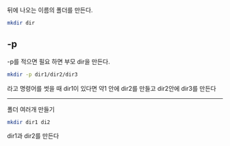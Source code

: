   

뒤에 나오는 이름의 폴더를 만든다.

```Bash
mkdir dir
```

## -p

-p를 적으면 필요 하면 부모 dir을 만든다.

```Bash
mkdir -p dir1/dir2/dir3
```

라고 명령어를 썻을 때 dir1이 있다면 약1 안에 dir2를 만들고 dir2안에 dir3를 만든다

---

폴더 여러개 만들기

```Bash
mkdir dir1 di2
```

dir1과 dir2를 만든다